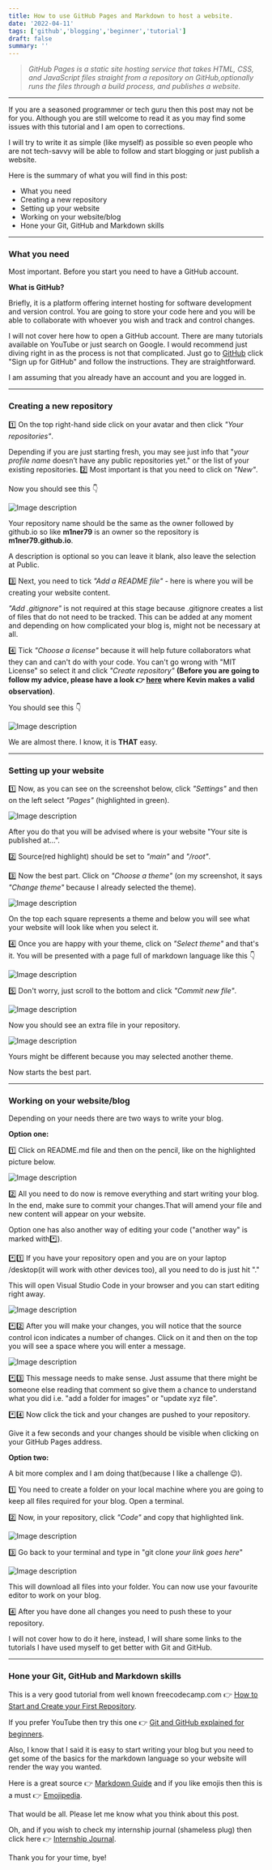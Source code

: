 ```yaml
---
title: How to use GitHub Pages and Markdown to host a website.
date: '2022-04-11'
tags: ['github','blogging','beginner','tutorial']
draft: false
summary: ''
---
```

> _GitHub Pages is a static site hosting service that takes HTML, CSS, and JavaScript files straight from a repository on GitHub,optionally runs the files through a build process, and publishes a website._

---

If you are a seasoned programmer or tech guru then this post may not be for you. Although you are still welcome to read it as you may find some issues with this tutorial and I am open to corrections.
 
I will try to write it as simple (like myself) as possible so even people who are not tech-savvy will be able to follow and start blogging or just publish a website.

Here is the summary of what you will find in this post:

- [<a name="start"></a>What you need](#what-you-need)
- [<a name="new-repo"></a>Creating a new repository](#creating-a-new-repository)
- [<a name="page"></a>Setting up your website](#setting-up-your-website)
- [<a name="work"></a>Working on your website/blog](#working-on-your-websiteblog)
- [<a name="skills"></a>Hone your Git, GitHub and Markdown skills](#hone-your-git-github-and-markdown-skills)

---

### <a name="start"></a>What you need

Most important. Before you start you need to have a GitHub account.

**What is GitHub?**

Briefly, it is a platform offering internet hosting for software development and version control. You are going to store your code here and you will be able to collaborate with whoever you wish and track and control changes.

I will not cover here how to open a GitHub account. There are many tutorials available on YouTube or just search on Google.
I would recommend just diving right in as the process is not that complicated. Just go to [GitHub](https://github.com) click "Sign up for GitHub" and follow the instructions. They are straightforward.

I am assuming that you already have an account and you are logged in.

---

### <a name="new-repo"></a>Creating a new repository

1️⃣ On the top right-hand side click on your avatar and then click _"Your repositories"_. 

Depending if you are just starting fresh, you may see just info that "_your profile name_ doesn’t have any public repositories yet." or the list of your existing repositories. 
2️⃣ Most important is that you need to click on _"New"_. 

Now you should see this 👇

![Image description](https://dev-to-uploads.s3.amazonaws.com/uploads/articles/u8t1kchg8yn8bkutz41n.png)

Your repository name should be the same as the owner followed by github.io so like **m1ner79** is an owner so the repository is **m1ner79.github.io**.

A description is optional so you can leave it blank, also leave the selection at Public.

3️⃣ Next, you need to tick _"Add a README file"_ - here is where you will be creating your website content.

_"Add .gitignore"_ is not required at this stage because .gitignore creates a list of files that do not need to be tracked. This can be added at any moment and depending on how complicated your blog is, might not be necessary at all.

4️⃣ Tick _"Choose a license"_ because it will help future collaborators what they can and can't do with your code. You can't go wrong with "MIT License" so select it and click _"Create repository"_ **(Before you are going to follow my advice, please have a look 👉 [here](https://dev.to/kbeirne/comment/1ngbp) where Kevin makes a valid observation)**. 

You should see this 👇

![Image description](https://dev-to-uploads.s3.amazonaws.com/uploads/articles/sd1ezuqxl7047ntv73qk.png)

We are almost there. I know, it is **THAT** easy.

---

### <a name="page"></a>Setting up your website

1️⃣ Now, as you can see on the screenshot below, click _"Settings"_ and then on the left select _"Pages"_ (highlighted in green).

![Image description](https://dev-to-uploads.s3.amazonaws.com/uploads/articles/qumso5c39u31frzx1dhq.png)

After you do that you will be advised where is your website "Your site is published at...".

2️⃣ Source(red highlight) should be set to _"main"_ and _"/root"_.

3️⃣ Now the best part. Click on _"Choose a theme"_ (on my screenshot, it says _"Change theme"_ because I already selected the theme).

![Image description](https://dev-to-uploads.s3.amazonaws.com/uploads/articles/00byw5en2mp0lf211l2m.png)

On the top each square represents a theme and below you will see what your website will look like when you select it.

4️⃣ Once you are happy with your theme, click on _"Select theme"_ and that's it. You will be presented with a page full of markdown language like this 👇

![Image description](https://dev-to-uploads.s3.amazonaws.com/uploads/articles/yuabs1zxtui1xpo5iv69.png)

5️⃣ Don't worry, just scroll to the bottom and click _"Commit new file"_.

![Image description](https://dev-to-uploads.s3.amazonaws.com/uploads/articles/0f1p3v4zaw94a2d6l7wt.png)

Now you should see an extra file in your repository.

![Image description](https://dev-to-uploads.s3.amazonaws.com/uploads/articles/vizs5n8ty2ypg1wnzhno.png)

Yours might be different because you may selected another theme.

Now starts the best part. 

---

### <a name="work"></a>Working on your website/blog

Depending on your needs there are two ways to write your blog. 

**Option one:** 

1️⃣ Click on README.md file and then on the pencil, like on the highlighted picture below.

![Image description](https://dev-to-uploads.s3.amazonaws.com/uploads/articles/pxh20ifmvb9liwvfbtpf.png)

2️⃣ All you need to do now is remove everything and start writing your blog. In the end, make sure to commit your changes.That will amend your file and new content will appear on your website.

Option one has also another way of editing your code ("another way" is marked with*️⃣). 

*️⃣1️⃣ If you have your repository open and you are on your laptop /desktop(it will work with other devices too), all you need to do is just hit "."

This will open Visual Studio Code in your browser and you can start editing right away.

![Image description](https://dev-to-uploads.s3.amazonaws.com/uploads/articles/6mopon1135t300j0kx7a.png)

*️⃣2️⃣ After you will make your changes, you will notice that the source control icon indicates a number of changes. Click on it and then on the top you will see a space where you will enter a message.

![Image description](https://dev-to-uploads.s3.amazonaws.com/uploads/articles/uplpmtof1nd1hfake29l.png)

*️⃣3️⃣ This message needs to make sense. Just assume that there might be someone else reading that comment so give them a chance to understand what you did i.e. "add a folder for images" or "update xyz file".

*️⃣4️⃣ Now click the tick and your changes are pushed to your repository. 

Give it a few seconds and your changes should be visible when clicking on your GitHub Pages address.

**Option two:**

A bit more complex and I am doing that(because I like a challenge 😉).

1️⃣ You need to create a folder on your local machine where you are going to keep all files required for your blog. Open a terminal. 

2️⃣ Now, in your repository, click _"Code"_ and copy that highlighted link.

![Image description](https://dev-to-uploads.s3.amazonaws.com/uploads/articles/lhz8ujbwqs7wbofc2vxc.png)
  
3️⃣ Go back to your terminal and type in "git clone _your link goes here_"

![Image description](https://dev-to-uploads.s3.amazonaws.com/uploads/articles/3xn60g47u5oc9i1bwn0y.png)

This will download all files into your folder. You can now use your favourite editor to work on your blog.

4️⃣ After you have done all changes you need to push these to your repository. 

I will not cover how to do it here, instead, I will share some links to the tutorials I have used myself to get better with Git and GitHub.

---

### <a name="skills"></a>Hone your Git, GitHub and Markdown skills

This is a very good tutorial from well known freecodecamp.com 👉 [How to Start and Create your First Repository](https://www.freecodecamp.org/news/a-beginners-guide-to-git-how-to-create-your-first-github-project-c3ff53f56861/).

If you prefer YouTube then try this one 👉 [Git and GitHub explained for beginners](https://youtu.be/8Dd7KRpKeaE).

Also, I know that I said it is easy to start writing your blog but you need to get some of the basics for the markdown language so your website will render the way you wanted.
 
Here is a great source 👉 [Markdown Guide](https://www.markdownguide.org/basic-syntax/) and if you like emojis then this is a must 👉 [Emojipedia](https://emojipedia.org).

That would be all. Please let me know what you think about this post.

Oh, and if you wish to check my internship journal (shameless plug) then click here 👉 [Internship Journal](https://m1ner79.github.io/).

Thank you for your time, bye!
